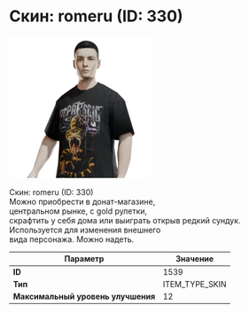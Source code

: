 # Скин: romeru (ID: 330)

![Item Image](../img/1539.webp?raw=true)

Скин: romeru (ID: 330)<br>Можно приобрести в донат-магазине,<br>центральном рынке, с gold рулетки,<br>скрафтить у себя дома или выиграть открыв редкий сундук.<br>Используется для изменения внешнего<br>вида персонажа. Можно надеть.


| Параметр | Значение |
|----------|----------|
| **ID** | 1539 |
| **Тип** | ITEM_TYPE_SKIN |
| **Максимальный уровень улучшения** | 12 |

